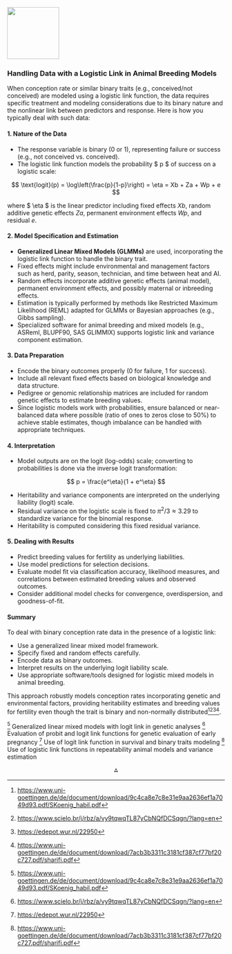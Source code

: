 <img src="https://r2cdn.perplexity.ai/pplx-full-logo-primary-dark%402x.png" class="logo" width="120"/>

### Handling Data with a Logistic Link in Animal Breeding Models

When conception rate or similar binary traits (e.g., conceived/not conceived) are modeled using a logistic link function, the data requires specific treatment and modeling considerations due to its binary nature and the nonlinear link between predictors and response. Here is how you typically deal with such data:

#### 1. Nature of the Data

- The response variable is binary (0 or 1), representing failure or success (e.g., not conceived vs. conceived).
- The logistic link function models the probability \$ p \$ of success on a logistic scale:

$$
\text{logit}(p) = \log\left(\frac{p}{1-p}\right) = \eta = Xb + Za + Wp + e
$$

where \$ \eta \$ is the linear predictor including fixed effects $Xb$, random additive genetic effects $Za$, permanent environment effects $Wp$, and residual $e$.


#### 2. Model Specification and Estimation

- **Generalized Linear Mixed Models (GLMMs)** are used, incorporating the logistic link function to handle the binary trait.
- Fixed effects might include environmental and management factors such as herd, parity, season, technician, and time between heat and AI.
- Random effects incorporate additive genetic effects (animal model), permanent environment effects, and possibly maternal or inbreeding effects.
- Estimation is typically performed by methods like Restricted Maximum Likelihood (REML) adapted for GLMMs or Bayesian approaches (e.g., Gibbs sampling).
- Specialized software for animal breeding and mixed models (e.g., ASReml, BLUPF90, SAS GLIMMIX) supports logistic link and variance component estimation.


#### 3. Data Preparation

- Encode the binary outcomes properly (0 for failure, 1 for success).
- Include all relevant fixed effects based on biological knowledge and data structure.
- Pedigree or genomic relationship matrices are included for random genetic effects to estimate breeding values.
- Since logistic models work with probabilities, ensure balanced or near-balanced data where possible (ratio of ones to zeros close to 50%) to achieve stable estimates, though imbalance can be handled with appropriate techniques.


#### 4. Interpretation

- Model outputs are on the logit (log-odds) scale; converting to probabilities is done via the inverse logit transformation:

$$
p = \frac{e^\eta}{1 + e^\eta}
$$
- Heritability and variance components are interpreted on the underlying liability (logit) scale.
- Residual variance on the logistic scale is fixed to $\pi^2 / 3 \approx 3.29$ to standardize variance for the binomial response.
- Heritability is computed considering this fixed residual variance.


#### 5. Dealing with Results

- Predict breeding values for fertility as underlying liabilities.
- Use model predictions for selection decisions.
- Evaluate model fit via classification accuracy, likelihood measures, and correlations between estimated breeding values and observed outcomes.
- Consider additional model checks for convergence, overdispersion, and goodness-of-fit.


#### Summary

To deal with binary conception rate data in the presence of a logistic link:

- Use a generalized linear mixed model framework.
- Specify fixed and random effects carefully.
- Encode data as binary outcomes.
- Interpret results on the underlying logit liability scale.
- Use appropriate software/tools designed for logistic mixed models in animal breeding.

This approach robustly models conception rates incorporating genetic and environmental factors, providing heritability estimates and breeding values for fertility even though the trait is binary and non-normally distributed[^1][^2][^3][^4].

[^1] Generalized linear mixed models with logit link in genetic analyses
[^2] Evaluation of probit and logit link functions for genetic evaluation of early pregnancy
[^3] Use of logit link function in survival and binary traits modeling
[^4] Use of logistic link functions in repeatability animal models and variance estimation

<div style="text-align: center">⁂</div>

[^1]: https://www.uni-goettingen.de/de/document/download/9c4ca8e7c8e31e9aa2636ef1a7049d93.pdf/SKoenig_habil.pdf

[^2]: https://www.scielo.br/j/rbz/a/vy9tqwqTL87yCbNQfDCSqgn/?lang=en

[^3]: https://edepot.wur.nl/22950

[^4]: https://www.uni-goettingen.de/de/document/download/7acb3b3311c3181cf387cf77bf20c727.pdf/sharifi.pdf

[^5]: https://www.tandfonline.com/doi/full/10.1080/09712119.2017.1357559

[^6]: https://besjournals.onlinelibrary.wiley.com/doi/10.1046/j.1365-2656.2000.00400.x

[^7]: https://www.frontiersin.org/journals/genetics/articles/10.3389/fgene.2023.1150596/full

[^8]: https://www.researcherslinks.com/current-issues/Determination-of-Conception-Rate-and-Associated-Risk/33/1/11080/html

[^9]: https://pmc.ncbi.nlm.nih.gov/articles/PMC10516561/

[^10]: https://pmc.ncbi.nlm.nih.gov/articles/PMC7811532/

[^11]: https://pmc.ncbi.nlm.nih.gov/articles/PMC8278706/

[^12]: https://www.adsa.org/Portals/0/SiteContent/Docs/Meetings/PastMeetings/Annual/2003/113.pdf

[^13]: https://www.sciencedirect.com/science/article/pii/S0022030224009780

[^14]: https://www.sciencedirect.com/science/article/pii/S0022030205730150

[^15]: https://vsni.co.uk/a-binary-phenotypic-response-in-breeding-analysis-what-do-i-do/

[^16]: https://www.sciencedirect.com/science/article/abs/pii/S0167587718308407

[^17]: https://era.ed.ac.uk/handle/1842/30836

[^18]: https://journalwjarr.com/sites/default/files/fulltext_pdf/WJARR-2025-0658.pdf

[^19]: https://www.sciencedirect.com/science/article/pii/S1751731107000912

[^20]: https://pdfs.semanticscholar.org/8365/4df8b8a5cf0645822fd60383ce3fc907e50b.pdf

